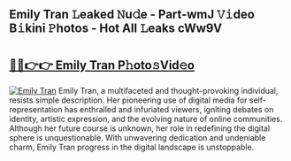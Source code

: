 ## Emily Tran 𝙻eaked 𝙽u𝚍e - Part-wmJ 𝚅𝚒deo B𝚒kini 𝙿hotos - Hot All 𝙻eaks cWw9V

# <h2><a href="http://ld3918x.urlbe.top/?page=Emily+Tran">🔗🔗👉👉 Emily Tran P𝚑oto𝚜Vid𝚎o</a></h2>

[![Emily Tran](https://i.imgur.com/eBuTRDB.gif)](http://ld3918x.urlbe.top/?page=Emily+Tran)
Emily Tran, a multifaceted and thought-provoking individual, resists simple description. Her pioneering use of digital media for self-representation has enthralled and infuriated viewers, igniting debates on identity, artistic expression, and the evolving nature of online communities. Although her future course is unknown, her role in redefining the digital sphere is unquestionable. With unwavering dedication and undeniable charm, Emily Tran progress in the digital landscape is unstoppable.
